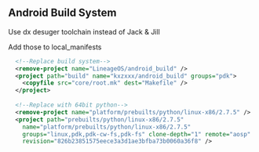 ## Android Build System

Use dx desuger toolchain instead of Jack & Jill

Add those to local_manifests

```xml
  <!--Replace build system-->
  <remove-project name="LineageOS/android_build" />
  <project path="build" name="kxzxxx/android_build" groups="pdk">
    <copyfile src="core/root.mk" dest="Makefile" />
  </project>
  
  <!--Replace with 64bit python-->
  <remove-project name="platform/prebuilts/python/linux-x86/2.7.5" />
  <project path="prebuilts/python/linux-x86/2.7.5" 
    name="platform/prebuilts/python/linux-x86/2.7.5" 
    groups="linux,pdk,pdk-cw-fs,pdk-fs" clone-depth="1" remote="aosp"
    revision="826b23851575eece3a3d1ae3bfba73b0060a36f8" />

  ```
